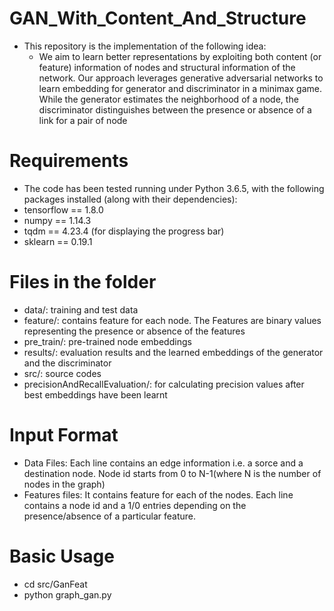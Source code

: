 # GAN_With_Content_And_Structure
- This repository is the implementation of the following idea:
  - We  aim  to  learn  better  representations  by  exploiting
  both  content  (or  feature)  information  of  nodes  and  structural
  information  of  the  network.  Our  approach  leverages  generative
  adversarial   networks   to   learn   embedding   for   generator   and
  discriminator in a minimax game. While the generator estimates
  the   neighborhood   of   a   node,   the   discriminator   distinguishes
  between the presence or absence of a link for a pair of node

# Requirements
- The code has been tested running under Python 3.6.5, with the following packages installed (along with their dependencies):
 - tensorflow == 1.8.0
 - numpy == 1.14.3
 - tqdm == 4.23.4 (for displaying the progress bar)
 - sklearn == 0.19.1
 
# Files in the folder
- data/: training and test data
- feature/: contains feature for each node. The Features are binary values representing the presence or absence of the features
- pre_train/: pre-trained node embeddings
- results/: evaluation results and the learned embeddings of the generator and the discriminator
- src/: source codes 
- precisionAndRecallEvaluation/: for calculating precision values after best embeddings have been learnt

# Input Format
- Data Files: Each line contains an edge information i.e. a sorce and a destination node. Node id starts from 0 to N-1(where N is the number of nodes in the graph)
- Features files: It contains feature for each of the nodes. Each line contains a node id and a 1/0 entries depending on the presence/absence of a particular feature.


# Basic Usage
- cd src/GanFeat
- python graph_gan.py
